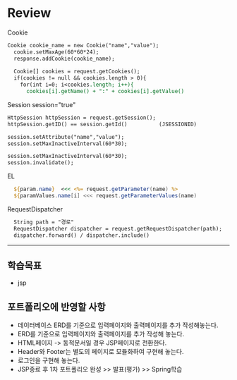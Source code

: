 # Review
Cookie
```jsp
Cookie cookie_name = new Cookie("name","value");
  cookie.setMaxAge(60*60*24);
  response.addCookie(cookie_name);
  
  Cookie[] cookies = request.getCookies();
  if(cookies != null && cookies.length > 0){
    for(int i=0; i<cookies.length; i++){
      cookies[i].getName() + ":" + cookies[i].getValue()
```

Session   session="true"
```jsp
HttpSession httpSession = request.getSession();
httpSession.getID() == session.getId()          (JSESSIONID)

session.setAttribute("name","value");
session.setMaxInactiveInterval(60*30);

session.setMaxInactiveInterval(60*30);
session.invalidate();
```

EL
```jsp
  ${param.name}  <<< <%= request.getParameter(name) %>
  ${paramValues.name[i] <<< request.getParameterValues(name)
```

RequestDispatcher
```jsp
  String path = "경로"
  RequestDispatcher dispatcher = request.getRequestDispatcher(path);
  dispatcher.forward() / dispatcher.include()
```


-----------------------------------------------------

## 학습목표
- jsp

## 포트폴리오에 반영할 사항
- 데이터베이스 ERD를 기준으로 입력페이지와 출력페이지를 추가 작성해놓는다.
- ERD를 기준으로 입력페이지와 출력페이지를 추가 작성해 놓는다.
- HTML페이지 -> 동적문서일 경우 JSP페이지로 전환한다.
- Header와 Footer는 별도의 페이지로 모듈화하여 구현해 놓는다.
- 로그인을 구현해 놓는다.
- JSP종료 후 1차 포트폴리오 완성 >> 발표(평가) >> Spring학습
